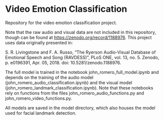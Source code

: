 # Video Emotion Classification

Repository for the video emotion classification project.

Note that the raw audio and visual data are not included in this repository, though can be found at https://zenodo.org/record/1188976. This project uses data originally presented in: 

S. R. Livingstone and F. A. Russo, “The Ryerson Audio-Visual Database of Emotional Speech and Song (RAVDESS)”, PLoS ONE, vol. 13, no. 5. Zenodo, p. e0196391, Apr. 05, 2018. doi: 10.5281/zenodo.1188976.

The full model is trained in the notebook john_romero_full_model.ipynb and depends on the training of the audio model (john_romero_audio_classification.ipynb) and the visual model (john_romero_landmark_classification.ipynb). Note that these notebooks rely on functions from the files john_romero_audio_functions.py and john_romero_video_functions.py. 

All models are saved in the model directory, which also houses the model used for facial landmark detection. 

